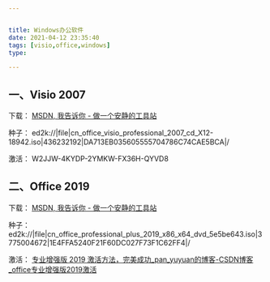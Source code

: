 ```yaml
---


title: Windows办公软件
date: 2021-04-12 23:35:40
tags: [visio,office,windows]
type:

---
```



## 一、Visio 2007

下载： [MSDN, 我告诉你 - 做一个安静的工具站](https://msdn.itellyou.cn/)

种子： ed2k://|file|cn_office_visio_professional_2007_cd_X12-18942.iso|436232192|DA713EB035605555704786C74CAE5BCA|/

激活： W2JJW-4KYDP-2YMKW-FX36H-QYVD8

## 二、Office 2019

下载： [MSDN, 我告诉你 - 做一个安静的工具站](https://msdn.itellyou.cn/)

种子： ed2k://|file|cn_office_professional_plus_2019_x86_x64_dvd_5e5be643.iso|3775004672|1E4FFA5240F21F60DC027F73F1C62FF4|/

激活： [专业增强版 2019 激活方法，完美成功_pan_yuyuan的博客-CSDN博客_office专业增强版2019激活](https://blog.csdn.net/pan_yuyuan/article/details/89792432?spm=1001.2014.3001.5506)
